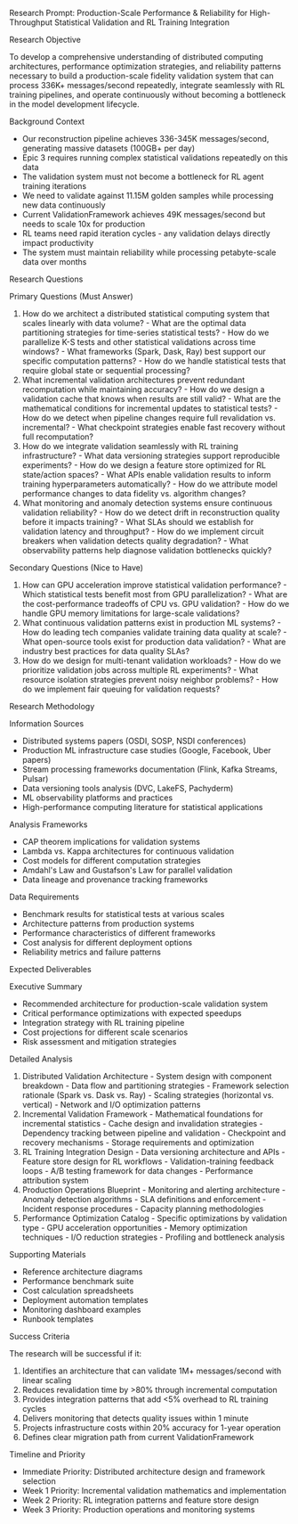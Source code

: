   Research Prompt: Production-Scale Performance & Reliability for High-Throughput Statistical Validation and RL Training Integration

  Research Objective

  To develop a comprehensive understanding of distributed computing architectures, performance optimization strategies, and reliability patterns necessary to build a
  production-scale fidelity validation system that can process 336K+ messages/second repeatedly, integrate seamlessly with RL training pipelines, and operate continuously without
  becoming a bottleneck in the model development lifecycle.

  Background Context

  - Our reconstruction pipeline achieves 336-345K messages/second, generating massive datasets (100GB+ per day)
  - Epic 3 requires running complex statistical validations repeatedly on this data
  - The validation system must not become a bottleneck for RL agent training iterations
  - We need to validate against 11.15M golden samples while processing new data continuously
  - Current ValidationFramework achieves 49K messages/second but needs to scale 10x for production
  - RL teams need rapid iteration cycles - any validation delays directly impact productivity
  - The system must maintain reliability while processing petabyte-scale data over months

  Research Questions

  Primary Questions (Must Answer)

  1. How do we architect a distributed statistical computing system that scales linearly with data volume?
    - What are the optimal data partitioning strategies for time-series statistical tests?
    - How do we parallelize K-S tests and other statistical validations across time windows?
    - What frameworks (Spark, Dask, Ray) best support our specific computation patterns?
    - How do we handle statistical tests that require global state or sequential processing?
  2. What incremental validation architectures prevent redundant recomputation while maintaining accuracy?
    - How do we design a validation cache that knows when results are still valid?
    - What are the mathematical conditions for incremental updates to statistical tests?
    - How do we detect when pipeline changes require full revalidation vs. incremental?
    - What checkpoint strategies enable fast recovery without full recomputation?
  3. How do we integrate validation seamlessly with RL training infrastructure?
    - What data versioning strategies support reproducible experiments?
    - How do we design a feature store optimized for RL state/action spaces?
    - What APIs enable validation results to inform training hyperparameters automatically?
    - How do we attribute model performance changes to data fidelity vs. algorithm changes?
  4. What monitoring and anomaly detection systems ensure continuous validation reliability?
    - How do we detect drift in reconstruction quality before it impacts training?
    - What SLAs should we establish for validation latency and throughput?
    - How do we implement circuit breakers when validation detects quality degradation?
    - What observability patterns help diagnose validation bottlenecks quickly?

  Secondary Questions (Nice to Have)

  1. How can GPU acceleration improve statistical validation performance?
    - Which statistical tests benefit most from GPU parallelization?
    - What are the cost-performance tradeoffs of CPU vs. GPU validation?
    - How do we handle GPU memory limitations for large-scale validations?
  2. What continuous validation patterns exist in production ML systems?
    - How do leading tech companies validate training data quality at scale?
    - What open-source tools exist for production data validation?
    - What are industry best practices for data quality SLAs?
  3. How do we design for multi-tenant validation workloads?
    - How do we prioritize validation jobs across multiple RL experiments?
    - What resource isolation strategies prevent noisy neighbor problems?
    - How do we implement fair queuing for validation requests?

  Research Methodology

  Information Sources

  - Distributed systems papers (OSDI, SOSP, NSDI conferences)
  - Production ML infrastructure case studies (Google, Facebook, Uber papers)
  - Stream processing frameworks documentation (Flink, Kafka Streams, Pulsar)
  - Data versioning tools analysis (DVC, LakeFS, Pachyderm)
  - ML observability platforms and practices
  - High-performance computing literature for statistical applications

  Analysis Frameworks

  - CAP theorem implications for validation systems
  - Lambda vs. Kappa architectures for continuous validation
  - Cost models for different computation strategies
  - Amdahl's Law and Gustafson's Law for parallel validation
  - Data lineage and provenance tracking frameworks

  Data Requirements

  - Benchmark results for statistical tests at various scales
  - Architecture patterns from production systems
  - Performance characteristics of different frameworks
  - Cost analysis for different deployment options
  - Reliability metrics and failure patterns

  Expected Deliverables

  Executive Summary

  - Recommended architecture for production-scale validation system
  - Critical performance optimizations with expected speedups
  - Integration strategy with RL training pipeline
  - Cost projections for different scale scenarios
  - Risk assessment and mitigation strategies

  Detailed Analysis

  1. Distributed Validation Architecture
    - System design with component breakdown
    - Data flow and partitioning strategies
    - Framework selection rationale (Spark vs. Dask vs. Ray)
    - Scaling strategies (horizontal vs. vertical)
    - Network and I/O optimization patterns
  2. Incremental Validation Framework
    - Mathematical foundations for incremental statistics
    - Cache design and invalidation strategies
    - Dependency tracking between pipeline and validation
    - Checkpoint and recovery mechanisms
    - Storage requirements and optimization
  3. RL Training Integration Design
    - Data versioning architecture and APIs
    - Feature store design for RL workflows
    - Validation-training feedback loops
    - A/B testing framework for data changes
    - Performance attribution system
  4. Production Operations Blueprint
    - Monitoring and alerting architecture
    - Anomaly detection algorithms
    - SLA definitions and enforcement
    - Incident response procedures
    - Capacity planning methodologies
  5. Performance Optimization Catalog
    - Specific optimizations by validation type
    - GPU acceleration opportunities
    - Memory optimization techniques
    - I/O reduction strategies
    - Profiling and bottleneck analysis

  Supporting Materials

  - Reference architecture diagrams
  - Performance benchmark suite
  - Cost calculation spreadsheets
  - Deployment automation templates
  - Monitoring dashboard examples
  - Runbook templates

  Success Criteria

  The research will be successful if it:
  1. Identifies an architecture that can validate 1M+ messages/second with linear scaling
  2. Reduces revalidation time by >80% through incremental computation
  3. Provides integration patterns that add <5% overhead to RL training cycles
  4. Delivers monitoring that detects quality issues within 1 minute
  5. Projects infrastructure costs within 20% accuracy for 1-year operation
  6. Defines clear migration path from current ValidationFramework

  Timeline and Priority

  - Immediate Priority: Distributed architecture design and framework selection
  - Week 1 Priority: Incremental validation mathematics and implementation
  - Week 2 Priority: RL integration patterns and feature store design
  - Week 3 Priority: Production operations and monitoring systems